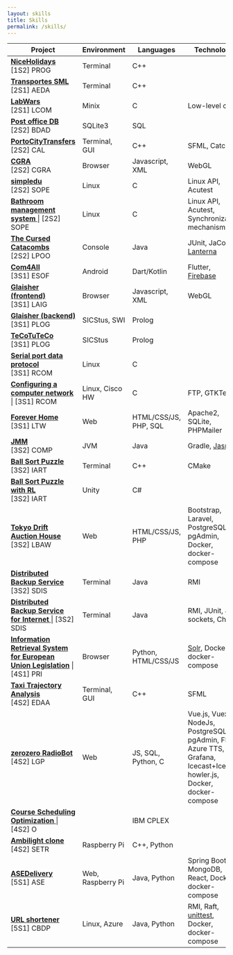 ```yaml
---
layout: skills
title: Skills
permalink: /skills/
---
```


| Project                                                                                                                                 | Environment       | Languages             | Technology                                                        |
|-----------------------------------------------------------------------------------------------------------------------------------------|-------------------|-----------------------|-------------------------------------------------------------------|
| **[NiceHolidays                                               ](https://github.com/dmfrodrigues/feup-prog-proj )** <br /> [1S2] PROG    | Terminal          | C++                   |                                                                   |
| **[Transportes SML                                            ](https://github.com/dmfrodrigues/feup-aeda-proj )** <br /> [2S1] AEDA    | Terminal          | C++                   |                                                                   |
| **[LabWars                                                    ](https://github.com/dmfrodrigues/feup-lcom      )** <br /> [2S1] LCOM    | Minix             | C                     | Low-level calls                                                   |
| **[Post office DB                                             ](https://github.com/dmfrodrigues/feup-bdad-proj )** <br /> [2S2] BDAD    | SQLite3           | SQL                   |                                                                   |
| **[PortoCityTransfers                                         ](https://github.com/dmfrodrigues/feup-cal-proj  )** <br /> [2S2] CAL     | Terminal, GUI     | C++                   | SFML, Catch2                                                      |
| **[CGRA                                                       ](https://github.com/dmfrodrigues/feup-cgra-proj )** <br /> [2S2] CGRA    | Browser           | Javascript, XML       | WebGL                                                             |
| **[simpledu                                                   ](https://github.com/dmfrodrigues/feup-sope-proj1)** <br /> [2S2] SOPE    | Linux             | C                     | Linux API, Acutest                                                |
| **[Bathroom management system                                 ](https://github.com/dmfrodrigues/feup-sope-proj2)** &#124; [2S2] SOPE    | Linux             | C                     | Linux API, Acutest, Synchronization mechanisms                    |
| **[The Cursed Catacombs                                       ](https://github.com/dmfrodrigues/feup-lpoo-proj )** <br /> [2S2] LPOO    | Console           | Java                  | JUnit, JaCoCo, [Lanterna](https://github.com/mabe02/lanterna)     |
| **[Com4All                                                    ](https://github.com/dmfrodrigues/feup-esof-proj )** <br /> [3S1] ESOF    | Android           | Dart/Kotlin           | Flutter, [Firebase](https://firebase.google.com/)                 |
| **[Glaisher (frontend)                                        ](https://github.com/dmfrodrigues/feup-laig-proj )** <br /> [3S1] LAIG    | Browser           | Javascript, XML       | WebGL                                                             |
| **[Glaisher (backend)                                         ](https://github.com/dmfrodrigues/feup-plog-tp1  )** <br /> [3S1] PLOG    | SICStus, SWI      | Prolog                |                                                                   |
| **[TeCoTuTeCo                                                 ](https://github.com/dmfrodrigues/feup-plog-tp2  )** <br /> [3S1] PLOG    | SICStus           | Prolog                |                                                                   |
| **[Serial port data protocol                                  ](https://github.com/dmfrodrigues/feup-rcom-l1   )** <br /> [3S1] RCOM    | Linux             | C                     |                                                                   |
| **[Configuring a computer network                             ](https://github.com/dmfrodrigues/feup-rcom-l2   )** &#124; [3S1] RCOM    | Linux, Cisco HW   | C                     | FTP, GTKTerm                                                      |
| **[Forever Home                                               ](https://github.com/dmfrodrigues/feup-ltw-proj  )** <br /> [3S1] LTW     | Web               | HTML/CSS/JS, PHP, SQL | Apache2, SQLite, PHPMailer                                        |
| **[JMM                                                        ](https://github.com/dmfrodrigues/feup-comp-proj )** <br /> [3S2] COMP    | JVM               | Java                  | Gradle, [Jasmin](https://jasmin.sourceforge.net/)                 |
| **[Ball Sort Puzzle                                           ](https://github.com/dmfrodrigues/feup-iart-proj1)** <br /> [3S2] IART    | Terminal          | C++                   | CMake                                                             |
| **[Ball Sort Puzzle with RL                                   ](https://github.com/dmfrodrigues/feup-iart-proj2)** <br /> [3S2] IART    | Unity             | C#                    |                                                                   |
| **[Tokyo Drift Auction House                                  ](https://github.com/dmfrodrigues/feup-lbaw-proj )** <br /> [3S2] LBAW    | Web               | HTML/CSS/JS, PHP      | Bootstrap, Laravel, PostgreSQL, pgAdmin, Docker, docker-compose   |
| **[Distributed Backup Service                                 ](https://github.com/dmfrodrigues/feup-sdis-proj1)** <br /> [3S2] SDIS    | Terminal          | Java                  | RMI                                                               |
| **[Distributed Backup Service for Internet                    ](https://github.com/dmfrodrigues/feup-sdis-proj2)** &#124; [3S2] SDIS    | Terminal          | Java                  | RMI, JUnit, Java sockets, Chord                                   |
| **[Information Retrieval System for European Union Legislation](https://github.com/dmfrodrigues/feup-pri-proj  )** &#124; [4S1] PRI     | Browser           | Python, HTML/CSS/JS   | [Solr](https://solr.apache.org/), Docker, docker-compose          |
| **[Taxi Trajectory Analysis                                   ](https://github.com/dmfrodrigues/feup-edaa-proj )** <br /> [4S2] EDAA    | Terminal, GUI     | C++                   | SFML                                                              |
| **[zerozero RadioBot                                          ](https://radiobot.zerozero.pt/                  )** <br /> [4S2] LGP     | Web               | JS, SQL, Python, C    | Vue.js, Vuex, NodeJs, PostgreSQL, pgAdmin, Flask, Azure TTS, Grafana, Icecast+Ices, howler.js, Docker, docker-compose |
| **[Course Scheduling Optimization                             ](https://github.com/dmfrodrigues/feup-o-proj    )** &#124; [4S2] O       |                   | IBM CPLEX             |                                                                   |
| **[Ambilight clone                                            ](https://github.com/dmfrodrigues/feup-setr-proj )** <br /> [4S2] SETR    | Raspberry Pi      | C++, Python           |                                                                   |
| **[ASEDelivery                                                ](https://github.com/dmfrodrigues/tum-ase-proj   )** <br /> [5S1] ASE     | Web, Raspberry Pi | Java, Python          | Spring Boot, MongoDB, React, Docker, docker-compose               |
| **[URL shortener                                              ](https://github.com/dmfrodrigues/tum-cbdp-proj  )** <br /> [5S1] CBDP    | Linux, Azure      | Java, Python          | RMI, Raft, [unittest](https://docs.python.org/3/library/unittest.html), Docker, docker-compose |
